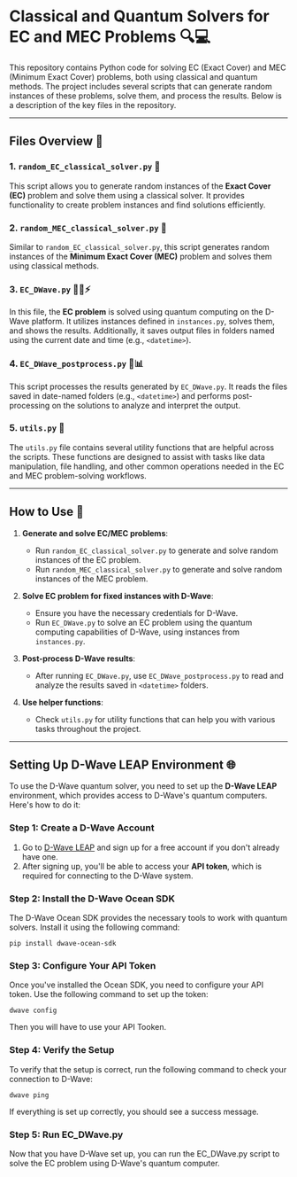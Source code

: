 # Classical and Quantum Solvers for EC and MEC Problems 🔍💻

This repository contains Python code for solving EC (Exact Cover) and MEC (Minimum Exact Cover) problems, both using classical and quantum methods. The project includes several scripts that can generate random instances of these problems, solve them, and process the results. Below is a description of the key files in the repository. 

---
## Files Overview 📂

### 1. `random_EC_classical_solver.py` 🎲
This script allows you to generate random instances of the **Exact Cover (EC)** problem and solve them using a classical solver. It provides functionality to create problem instances and find solutions efficiently.

### 2. `random_MEC_classical_solver.py` 🎲
Similar to `random_EC_classical_solver.py`, this script generates random instances of the **Minimum Exact Cover (MEC)** problem and solves them using classical methods.

### 3. `EC_DWave.py` 🧑‍💻⚡
In this file, the **EC problem** is solved using quantum computing on the D-Wave platform. It utilizes instances defined in `instances.py`, solves them, and shows the results. Additionally, it saves output files in folders named using the current date and time (e.g., `<datetime>`).

### 4. `EC_DWave_postprocess.py` 🧐📊
This script processes the results generated by `EC_DWave.py`. It reads the files saved in date-named folders (e.g., `<datetime>`) and performs post-processing on the solutions to analyze and interpret the output.

### 5. `utils.py` 🔧
The `utils.py` file contains several utility functions that are helpful across the scripts. These functions are designed to assist with tasks like data manipulation, file handling, and other common operations needed in the EC and MEC problem-solving workflows.

---
## How to Use 📝

1. **Generate and solve EC/MEC problems**:
   - Run `random_EC_classical_solver.py` to generate and solve random instances of the EC problem.
   - Run `random_MEC_classical_solver.py` to generate and solve random instances of the MEC problem.

2. **Solve EC problem for fixed instances with D-Wave**:
   - Ensure you have the necessary credentials for D-Wave.
   - Run `EC_DWave.py` to solve an EC problem using the quantum computing capabilities of D-Wave, using instances from `instances.py`.

3. **Post-process D-Wave results**:
   - After running `EC_DWave.py`, use `EC_DWave_postprocess.py` to read and analyze the results saved in `<datetime>` folders.

4. **Use helper functions**:
   - Check `utils.py` for utility functions that can help you with various tasks throughout the project.

---
## Setting Up D-Wave LEAP Environment 🌐

To use the D-Wave quantum solver, you need to set up the **D-Wave LEAP** environment, which provides access to D-Wave's quantum computers. Here's how to do it:

### Step 1: Create a D-Wave Account
1. Go to [D-Wave LEAP](https://www.dwavesys.com/take-leap) and sign up for a free account if you don't already have one.
2. After signing up, you'll be able to access your **API token**, which is required for connecting to the D-Wave system.

### Step 2: Install the D-Wave Ocean SDK
The D-Wave Ocean SDK provides the necessary tools to work with quantum solvers. Install it using the following command:

```
pip install dwave-ocean-sdk
```

### Step 3: Configure Your API Token
Once you've installed the Ocean SDK, you need to configure your API token. Use the following command to set up the token:
```
dwave config
```
Then you will have to use your API Tooken.

### Step 4: Verify the Setup
To verify that the setup is correct, run the following command to check your connection to D-Wave:
```
dwave ping
```
If everything is set up correctly, you should see a success message.

### Step 5: Run EC_DWave.py
Now that you have D-Wave set up, you can run the EC_DWave.py script to solve the EC problem using D-Wave's quantum computer. 
